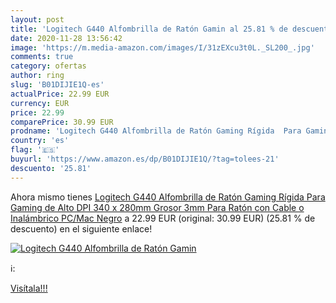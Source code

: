 ```yaml
---
layout: post
title: 'Logitech G440 Alfombrilla de Ratón Gamin al 25.81 % de descuento'
date: 2020-11-28 13:56:42
image: 'https://m.media-amazon.com/images/I/31zEXcu3t0L._SL200_.jpg'
comments: true
category: ofertas
author: ring
slug: 'B01DIJIE1Q-es'
actualPrice: 22.99 EUR
currency: EUR
price: 22.99
comparePrice: 30.99 EUR
prodname: 'Logitech G440 Alfombrilla de Ratón Gaming Rígida  Para Gaming de Alto DPI  340 x 280mm  Grosor 3mm  Para Ratón con Cable o Inalámbrico PC/Mac   Negro'
country: 'es'
flag: '🇪🇸'
buyurl: 'https://www.amazon.es/dp/B01DIJIE1Q/?tag=tolees-21'
descuento: '25.81'
---
```


Ahora mismo tienes [Logitech G440 Alfombrilla de Ratón Gaming Rígida  Para Gaming de Alto DPI  340 x 280mm  Grosor 3mm  Para Ratón con Cable o Inalámbrico PC/Mac   Negro](https://www.amazon.es/dp/B01DIJIE1Q/?tag=tolees-21) a 22.99 EUR (original: 30.99 EUR) (25.81 %  de descuento) en el siguiente enlace!

[![Logitech G440 Alfombrilla de Ratón Gamin](https://m.media-amazon.com/images/I/31zEXcu3t0L._SL200_.jpg)](https://www.amazon.es/dp/B01DIJIE1Q/?tag=tolees-21)

ℹ️:


[Visítala!!!](https://www.amazon.es/dp/B01DIJIE1Q/?tag=tolees-21)
